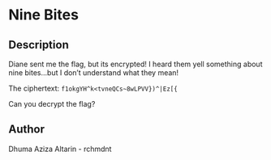 # Nine Bites

## Description
Diane sent me the flag, but its encrypted!
I heard them yell something about nine bites...but I don’t understand what they mean!

The ciphertext: `f1okgYH^k<tvneQCs~8wLPVV})^|Ez[{`

Can you decrypt the flag?

## Author
Dhuma Aziza Altarin - rchmdnt